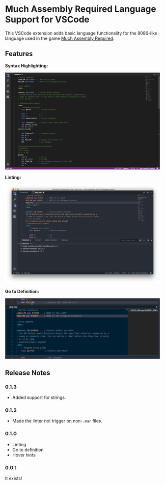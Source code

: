 # Much Assembly Required Language Support for VSCode

This VSCode extension adds basic language functionality for the 8086-like language used in the game [Much Assembly Required](https://muchassemblyrequired.com).

## Features

**Syntax Highlighting:**

![Syntax Highlighting](images/syntax_highlighting_example.png)

**Linting:**

![Linting](images/linting.png)

**Go to Definition:**

![Go to Definition](images/go_to_def.png)

## Release Notes

### 0.1.3

* Added support for strings.

### 0.1.2

* Made the linter not trigger on non-`.mar` files.

### 0.1.0

* Linting
* Go to definition
* Hover hints

### 0.0.1

It exists!
